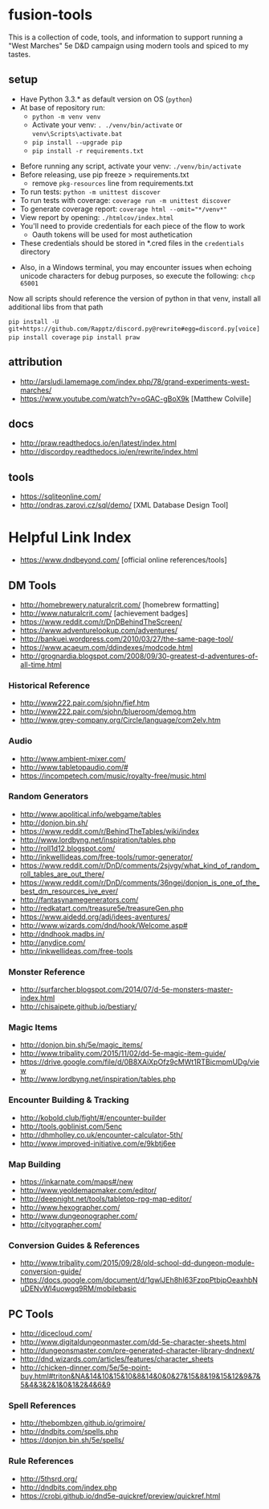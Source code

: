 # fusion-tools
This is a collection of code, tools, and information to support running a "West Marches" 5e D&D campaign using modern tools and spiced to my tastes.

## setup
- Have Python 3.3.* as default version on OS (`python`)
- At base of repository run: 
    + `python -m venv venv`
    + Activate your venv: `. ./venv/bin/activate` or `venv\Scripts\activate.bat`
    + `pip install --upgrade pip`
    + `pip install -r requirements.txt`
<!-- - Use the following shebang: `#!/usr/bin/env python` -->
- Before running any script, activate your venv: `./venv/bin/activate`
- Before releasing, use pip freeze > requirements.txt
    + remove `pkg-resources` line from requirements.txt
- To run tests: `python -m unittest discover`
- To run tests with coverage: `coverage run -m unittest discover`
- To generate coverage report: `coverage html --omit="*/venv*"`
- View report by opening: `./htmlcov/index.html`
- You'll need to provide credentials for each piece of the flow to work
    + Oauth tokens will be used for most authetication
- These credentials should be stored in *.cred files in the `credentials` directory
<!-- - At work, you'll need to `set http_proxy=http://...` and `set https_proxy=http://...` to punch through that proxy -->
- Also, in a Windows terminal, you may encounter issues when echoing unicode characters for debug purposes, so execute the following: `chcp 65001` 

Now all scripts should reference the version of python in that venv, install all additional libs from that path

`pip install -U git+https://github.com/Rapptz/discord.py@rewrite#egg=discord.py[voice]`
`pip install coverage`
`pip install praw`

## attribution
- http://arsludi.lamemage.com/index.php/78/grand-experiments-west-marches/
- https://www.youtube.com/watch?v=oGAC-gBoX9k [Matthew Colville]

## docs
- http://praw.readthedocs.io/en/latest/index.html
- http://discordpy.readthedocs.io/en/rewrite/index.html

## tools
- https://sqliteonline.com/
- http://ondras.zarovi.cz/sql/demo/ [XML Database Design Tool] 

# Helpful Link Index
- https://www.dndbeyond.com/ [official online references/tools]
## DM Tools
- http://homebrewery.naturalcrit.com/ [homebrew formatting]
- http://www.naturalcrit.com/ [achievement badges]
- https://www.reddit.com/r/DnDBehindTheScreen/
- https://www.adventurelookup.com/adventures/
- http://bankuei.wordpress.com/2010/03/27/the-same-page-tool/
- https://www.acaeum.com/ddindexes/modcode.html
- http://grognardia.blogspot.com/2008/09/30-greatest-d-adventures-of-all-time.html
### Historical Reference
- http://www222.pair.com/sjohn/fief.htm
- http://www222.pair.com/sjohn/blueroom/demog.htm
- http://www.grey-company.org/Circle/language/com2elv.htm
### Audio
- http://www.ambient-mixer.com/
- http://www.tabletopaudio.com/#
- https://incompetech.com/music/royalty-free/music.html
### Random Generators
- http://www.apolitical.info/webgame/tables
- http://donjon.bin.sh/
- https://www.reddit.com/r/BehindTheTables/wiki/index
- http://www.lordbyng.net/inspiration/tables.php
- http://roll1d12.blogspot.com/
- http://inkwellideas.com/free-tools/rumor-generator/
- https://www.reddit.com/r/DnD/comments/2sjvgy/what_kind_of_random_roll_tables_are_out_there/
- https://www.reddit.com/r/DnD/comments/36ngej/donjon_is_one_of_the_best_dm_resources_ive_ever/
- http://fantasynamegenerators.com/
- http://redkatart.com/treasure5e/treasureGen.php
- https://www.aidedd.org/adj/idees-aventures/
- http://www.wizards.com/dnd/hook/Welcome.asp#
- http://dndhook.madbs.in/
- http://anydice.com/
- http://inkwellideas.com/free-tools
### Monster Reference
- http://surfarcher.blogspot.com/2014/07/d-5e-monsters-master-index.html
- http://chisaipete.github.io/bestiary/
### Magic Items
- http://donjon.bin.sh/5e/magic_items/
- http://www.tribality.com/2015/11/02/dd-5e-magic-item-guide/
- https://drive.google.com/file/d/0B8XAiXpOfz9cMWt1RTBicmpmUDg/view
- http://www.lordbyng.net/inspiration/tables.php
### Encounter Building & Tracking
- http://kobold.club/fight/#/encounter-builder
- http://tools.goblinist.com/5enc
- http://dhmholley.co.uk/encounter-calculator-5th/
- http://www.improved-initiative.com/e/9kbtj6ee
### Map Building
- https://inkarnate.com/maps#/new
- http://www.yeoldemapmaker.com/editor/
- http://deepnight.net/tools/tabletop-rpg-map-editor/
- http://www.hexographer.com/
- http://www.dungeonographer.com/
- http://cityographer.com/
### Conversion Guides & References
- http://www.tribality.com/2015/09/28/old-school-dd-dungeon-module-conversion-guide/
- https://docs.google.com/document/d/1gwlJEh8hI63FzppPtbjpOeaxhbNuDENvWl4uowgq9RM/mobilebasic
## PC Tools
- http://dicecloud.com/
- http://www.digitaldungeonmaster.com/dd-5e-character-sheets.html
- http://dungeonsmaster.com/pre-generated-character-library-dndnext/
- http://dnd.wizards.com/articles/features/character_sheets
- http://chicken-dinner.com/5e/5e-point-buy.html#triton&NA&14&10&15&10&8&14&0&0&27&15&8&19&15&12&9&7&5&4&3&2&1&0&1&2&4&6&9
### Spell References
- http://thebombzen.github.io/grimoire/
- http://dndbits.com/spells.php
- https://donjon.bin.sh/5e/spells/
### Rule References
- http://5thsrd.org/
- http://dndbits.com/index.php
- https://crobi.github.io/dnd5e-quickref/preview/quickref.html
